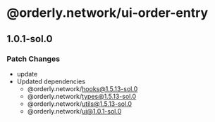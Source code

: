 # @orderly.network/ui-order-entry

## 1.0.1-sol.0

### Patch Changes

- update
- Updated dependencies
  - @orderly.network/hooks@1.5.13-sol.0
  - @orderly.network/types@1.5.13-sol.0
  - @orderly.network/utils@1.5.13-sol.0
  - @orderly.network/ui@1.0.1-sol.0
